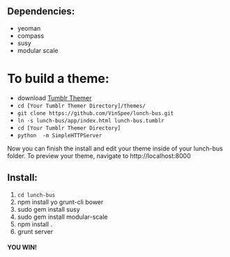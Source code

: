 ## Dependencies:
- yeoman
- compass
- susy
- modular scale

# To build a theme:

- download [Tumblr Themer](http://tumblrthemr.icelab.com.au/)
- `cd [Your Tumblr Themer Directory]/themes/`
- `git clone https://github.com/VinSpee/lunch-bus.git`
- `ln -s lunch-bus/app/index.html lunch-bus.tumblr`
- `cd [Your Tumblr Themer Directory]`
- `python  -m SimpleHTTPServer`

Now you can finish the install and edit your theme inside of your lunch-bus folder.
To preview your theme, navigate to http://localhost:8000

## Install:

1. `cd lunch-bus`
2. npm install yo grunt-cli bower
3. sudo gem install susy
4. sudo gem install modular-scale
5. npm install .
6. grunt server

#### YOU WIN!
